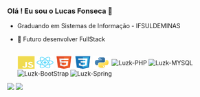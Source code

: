 ### Olá ! Eu sou o Lucas Fonseca 👋

- Graduando em Sistemas de Informação - IFSULDEMINAS
- 🌱 Futuro desenvolver FullStack


  <div style="display: inline_block"><br>
  <img align="center" alt="Luzk-Js" height="30" width="40" src="https://raw.githubusercontent.com/devicons/devicon/master/icons/javascript/javascript-plain.svg">
  <img align="center" alt="Luzk-React" height="30" width="40" src="https://raw.githubusercontent.com/devicons/devicon/master/icons/react/react-original.svg">
  <img align="center" alt="Luzk-HTML" height="30" width="40" src="https://raw.githubusercontent.com/devicons/devicon/master/icons/html5/html5-original.svg">
  <img align="center" alt="Luzk-CSS" height="30" width="40" src="https://raw.githubusercontent.com/devicons/devicon/master/icons/css3/css3-original.svg">
  <img align="center" alt="Luzk-Python" height="30" width="40" src="https://raw.githubusercontent.com/devicons/devicon/master/icons/python/python-original.svg">
  <img align="center" alt="Luzk-PHP" height="40" width="50"
  src="https://cdn.jsdelivr.net/gh/devicons/devicon/icons/php/php-original.svg">
  <img align="center" alt="Luzk-MYSQL" height="40" width="50"
    src="https://cdn.jsdelivr.net/gh/devicons/devicon/icons/mysql/mysql-original-wordmark.svg">
  <img align="center" alt="Luzk-BootStrap" height="40" width="50"
   src="https://cdn.jsdelivr.net/gh/devicons/devicon/icons/bootstrap/bootstrap-original.svg">
  <img align="center" alt="Luzk-Spring" height="40" width="50"
   src="https://cdn.jsdelivr.net/gh/devicons/devicon/icons/spring/spring-original-wordmark.svg">
</div>
 
 <div> 

<a href="https://instagram.com/luskafonseca_" target="_blank"><img src="https://img.shields.io/badge/-Instagram-%23E4405F?style=for-the-badge&logo=instagram&logoColor=white" target="_blank"></a>
<a href = "mailto:luzkfonseca@gmail.com"><img src="https://img.shields.io/badge/-Gmail-%23333?style=for-the-badge&logo=gmail&logoColor=white" target="_blank"></a>
   
 
 
</div> 
  
